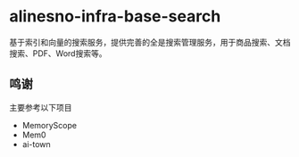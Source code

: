 # alinesno-infra-base-search
基于索引和向量的搜索服务，提供完善的全是搜索管理服务，用于商品搜索、文档搜索、PDF、Word搜索等。

## 鸣谢

主要参考以下项目

- MemoryScope
- Mem0
- ai-town